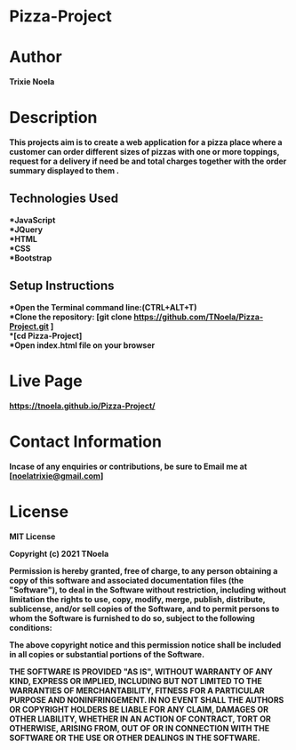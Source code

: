 # Pizza-Project
# Author
<b>Trixie Noela
# Description
This projects aim is to create a web application for a pizza place where a customer can order different sizes of pizzas with one or more toppings, request for a delivery if need be and total charges together with the order summary displayed to them .
## Technologies Used
*JavaScript<br>
*JQuery<br>
*HTML<br>
*CSS<br>
*Bootstrap<br>
## Setup Instructions
*Open the Terminal command line:(CTRL+ALT+T)<br>
*Clone the repository: <b>[git clone https://github.com/TNoela/Pizza-Project.git ]<br>
*[cd Pizza-Project]<br>
*Open index.html file on your browser
# Live Page
https://tnoela.github.io/Pizza-Project/
# Contact Information
Incase of any enquiries or contributions, be sure to Email me at [noelatrixie@gmail.com]
# License
MIT License<br>

Copyright (c) 2021 TNoela<br>

Permission is hereby granted, free of charge, to any person obtaining a copy
of this software and associated documentation files (the "Software"), to deal
in the Software without restriction, including without limitation the rights
to use, copy, modify, merge, publish, distribute, sublicense, and/or sell
copies of the Software, and to permit persons to whom the Software is
furnished to do so, subject to the following conditions:<br>

The above copyright notice and this permission notice shall be included in all
copies or substantial portions of the Software.<br>

THE SOFTWARE IS PROVIDED "AS IS", WITHOUT WARRANTY OF ANY KIND, EXPRESS OR
IMPLIED, INCLUDING BUT NOT LIMITED TO THE WARRANTIES OF MERCHANTABILITY,
FITNESS FOR A PARTICULAR PURPOSE AND NONINFRINGEMENT. IN NO EVENT SHALL THE
AUTHORS OR COPYRIGHT HOLDERS BE LIABLE FOR ANY CLAIM, DAMAGES OR OTHER
LIABILITY, WHETHER IN AN ACTION OF CONTRACT, TORT OR OTHERWISE, ARISING FROM,
OUT OF OR IN CONNECTION WITH THE SOFTWARE OR THE USE OR OTHER DEALINGS IN THE
SOFTWARE.
